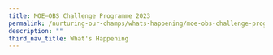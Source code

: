 ```yaml
---
title: MOE–OBS Challenge Programme 2023
permalink: /nurturing-our-champs/whats-happening/moe-obs-challenge-programme-2023/
description: ""
third_nav_title: What's Happening
---
```

